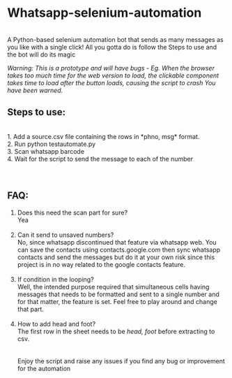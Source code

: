 # Whatsapp-selenium-automation
<br>
A Python-based selenium automation bot that sends as many messages as you like with a single click!
All you gotta do is follow the Steps to use and the bot will do its magic

*Warning: This is a prototype and will have bugs - Eg. When the browser takes too much time for the web version to load, the clickable component takes time to load after the button loads, causing the script to crash
You have been warned.*

## Steps to use:
<br>
1. Add a source.csv file containing the rows in  *phno, msg* format.<br>
2. Run python testautomate.py<br>
3. Scan whatsapp barcode<br>
4. Wait for the script to send the message to each of the number<br>
<br><br>

## FAQ:
1. Does this need the scan part for sure?<br>
Yea
<br><br>
2. Can it send to unsaved numbers?<br>
No, since whatsapp discontinued that feature via whatsapp web. You can save the contacts using contacts.google.com then sync whatsapp contacts and send the messages but do it at your own risk since this project is in no way related to the google contacts feature.
<br><br>
3. If condition in the looping?<br>
Well, the intended purpose required that simultaneous cells having messages that needs to be formatted and sent to a single number and for that matter, the feature is set. Feel free to play around and change that part.
<br><br>
4. How to add head and foot?<br>
The first row in the sheet needs to be  *head, foot* before extracting to csv.<br>
<br><br>
Enjoy the script and raise any issues if you find any bug or improvement for the automation
